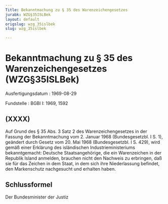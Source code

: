 ```yaml
---
Title: Bekanntmachung zu § 35 des Warenzeichengesetzes
jurabk: WZG§35ISLBek
layout: default
origslug: wzg_35islbek
slug: wzg_35islbek

---
```


# Bekanntmachung zu § 35 des Warenzeichengesetzes (WZG§35ISLBek)

Ausfertigungsdatum
:   1969-08-29

Fundstelle
:   BGBl I: 1969, 1592

## (XXXX)

Auf Grund des § 35 Abs. 3 Satz 2 des Warenzeichengesetzes in der
Fassung der Bekanntmachung vom 2. Januar 1968 (Bundesgesetzbl. I S.
1), geändert durch Gesetz vom 20. Mai 1968 (Bundesgesetzbl. I S. 429),
wird gemäß einer Erklärung des isländischen Industrieministeriums
bekanntgemacht:
Deutsche Staatsangehörige, die ein Warenzeichen in der Republik Island
anmelden, brauchen nicht den Nachweis zu erbringen, daß sie für das
Zeichen in dem Staat, in dem sich ihre Niederlassung befindet, den
Markenschutz nachgesucht und erhalten haben.

## Schlussformel

Der Bundesminister der Justiz

